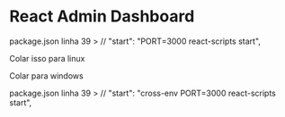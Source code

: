 # React Admin Dashboard

package.json linha 39 > // "start": "PORT=3000 react-scripts start",

Colar isso para linux

Colar para windows 

package.json linha 39 > // "start": "cross-env PORT=3000 react-scripts start",